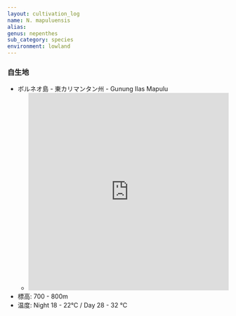 ```yaml
---
layout: cultivation_log
name: N. mapuluensis
alias:
genus: nepenthes
sub_category: species
environment: lowland
---
```

### 自生地
- ボルネオ島 - 東カリマンタン州 - Gunung Ilas Mapulu
  - <iframe src="https://www.google.com/maps/embed?pb=!1m18!1m12!1m3!1d564227.4311673382!2d117.69664079347092!3d1.2739981657184043!2m3!1f0!2f0!3f0!3m2!1i1024!2i768!4f13.1!3m3!1m2!1s0x320c2d8c34a4942d%3A0x4699a3b7b4267b0c!2sMapulu%2C%20Kelay%2C%20Berau%20Regency%2C%20East%20Kalimantan%2C%20Indonesia!5e0!3m2!1sen!2sjp!4v1708762610958!5m2!1sen!2sjp" width="100%" height="450" style="border:0;" allowfullscreen="" loading="lazy" referrerpolicy="no-referrer-when-downgrade"></iframe>
- 標高: 700 - 800m
- 温度: Night 18 - 22℃ / Day 28 - 32 ℃
